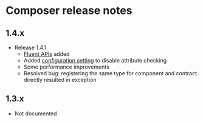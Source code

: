 
# Composer release notes

## 1.4.x

* Release 1.4.1
  * [Fluent APIs](api-ref/fluent.md) added
  * Added [configuration setting](api-ref/configuration.md) to disable attribute checking
  * Some performance improvements
  * Resolved bug: registering the same type for component and contract directly resulted in exception

## 1.3.x

* Not documented
